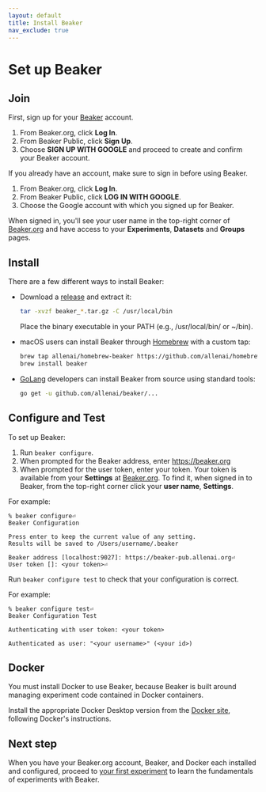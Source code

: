 ```yaml
---
layout: default
title: Install Beaker
nav_exclude: true
---
```


# Set up Beaker

## Join

First, sign up for your [Beaker](https://beaker.org) account.

1. From Beaker.org, click **Log In**.
2. From Beaker Public, click **Sign Up**.
3. Choose **SIGN UP WITH GOOGLE** and proceed to create and confirm your Beaker account.

If you already have an account, make sure to sign in before using Beaker.

1. From Beaker.org, click **Log In**.
2. From Beaker Public, click **LOG IN WITH GOOGLE**.
3. Choose the Google account with which you signed up for Beaker.

When signed in, you'll see your user name in the top-right corner of [Beaker.org](https://beaker.org) and have access to your **Experiments**, **Datasets** and **Groups** pages.

## Install

There are a few different ways to install Beaker:

- Download a
[release](https://github.com/allenai/beaker/releases) and extract it:

    ```bash
    tar -xvzf beaker_*.tar.gz -C /usr/local/bin
    ```
    
    Place the binary executable in your PATH (e.g., /usr/local/bin/ or ~/bin).

- macOS users can install Beaker through [Homebrew](https://brew.sh/) with a custom tap:

    ```bash
    brew tap allenai/homebrew-beaker https://github.com/allenai/homebrew-beaker.git
    brew install beaker
    ```

- [GoLang](https://golang.org/) developers can install Beaker from source using standard tools:

    ```bash
    go get -u github.com/allenai/beaker/...
    ```
  
## Configure and Test

To set up Beaker:

1. Run `beaker configure`.
2. When prompted for the Beaker address, enter https://beaker.org
3. When prompted for the user token, enter your token. Your token is available from your **Settings** at [Beaker.org](https://beaker.org). To find it, when signed in to Beaker, from the top-right corner click your **user name**, **Settings**.

For example:

```
% beaker configure⏎
Beaker Configuration

Press enter to keep the current value of any setting.
Results will be saved to /Users/username/.beaker

Beaker address [localhost:9027]: https://beaker-pub.allenai.org⏎
User token []: <your token>⏎
```

Run `beaker configure test` to check that your configuration is correct.

For example:

```
% beaker configure test⏎
Beaker Configuration Test

Authenticating with user token: <your token>

Authenticated as user: "<your username>" (<your id>)
```
## Docker

You must install Docker to use Beaker, because Beaker is built around managing experiment code contained in Docker containers.

Install the appropriate Docker Desktop version from the [Docker site](https://www.docker.com/products/docker-desktop), following Docker's instructions.

## Next step

When you have your Beaker.org account, Beaker, and Docker each installed and configured, proceed to [your first experiment](first.md) to learn the fundamentals of experiments with Beaker. 

